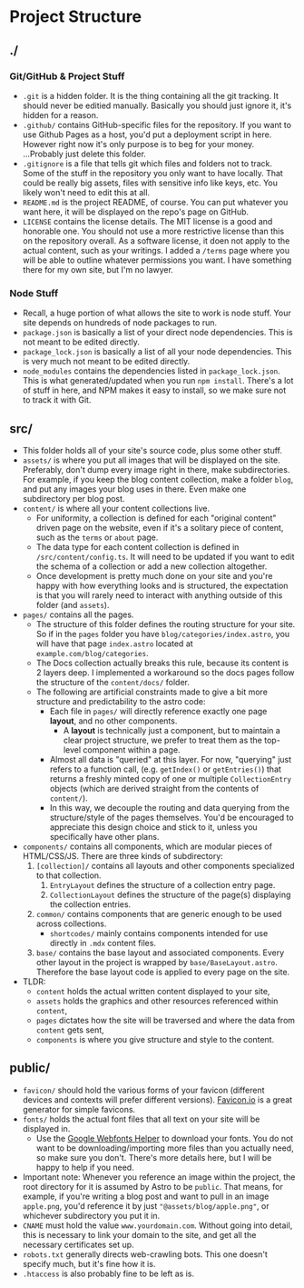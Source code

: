 # Project Structure

## ./

### Git/GitHub & Project Stuff

- `.git` is a hidden folder. It is the thing containing all the git tracking. It should never be editied manually. Basically you should just ignore it, it's hidden for a reason.
- `.github/` contains GitHub-specific files for the repository. If you want to use Github Pages as a host, you'd put a deployment script in here. However right now it's only purpose is to beg for your money. ...Probably just delete this folder.
- `.gitignore` is a file that tells git which files and folders not to track. Some of the stuff in the repository you only want to have locally. That could be really big assets, files with sensitive info like keys, etc. You likely won't need to edit this at all.
- `README.md` is the project README, of course. You can put whatever you want here, it will be displayed on the repo's page on GitHub.
- `LICENSE` contains the license details. The MIT license is a good and honorable one. You should not use a more restrictive license than this on the repository overall. As a software license, it doen not apply to the actual content, such as your writings. I added a `/terms` page where you will be able to outline whatever permissions you want. I have something there for my own site, but I'm no lawyer.

### Node Stuff

- Recall, a huge portion of what allows the site to work is node stuff. Your site depends on hundreds of node packages to run.
- `package.json` is basically a list of your direct node dependencies. This is not meant to be edited directly.
- `package_lock.json` is basically a list of all your node dependencies. This is very much not meant to be edited directly.
- `node_modules` contains the dependencies listed in `package_lock.json`. This is what generated/updated when you run `npm install`. There's a lot of stuff in here, and NPM makes it easy to install, so we make sure not to track it with Git.

## src/

- This folder holds all of your site's source code, plus some other stuff.
- `assets/` is where you put all images that will be displayed on the site. Preferably, don't dump every image right in there, make subdirectories. For example, if you keep the blog content collection, make a folder `blog`, and put any images your blog uses in there. Even make one subdirectory per blog post.
- `content/` is where all your content collections live.
  - For uniformity, a collection is defined for each "original content" driven page on the website, even if it's a solitary piece of content, such as the `terms` or `about` page.
  - The data type for each content collection is defined in `/src/content/config.ts`. It will need to be updated if you want to edit the schema of a collection or add a new collection altogether.
  - Once development is pretty much done on your site and you're happy with how everything looks and is structured, the expectation is that you will rarely need to interact with anything outside of this folder (and `assets`).
- `pages/` contains all the pages.
  - The structure of this folder defines the routing structure for your site. So if in the `pages` folder you have `blog/categories/index.astro`, you will have that page `index.astro` located at `example.com/blog/categories`.
  - The Docs collection actually breaks this rule, because its content is 2 layers deep. I implemented a workaround so the docs pages follow the structure of the `content/docs/` folder.
  - The following are artificial constraints made to give a bit more structure and predictability to the astro code:
    - Each file in `pages/` will directly reference exactly one page **layout**, and no other components.
      - A **layout** is technically just a component, but to maintain a clear project structure, we prefer to treat them as the top-level component within a page.
    - Almost all data is "queried" at this layer. For now, "querying" just refers to a function call, (e.g. `getIndex()` or `getEntries()`) that returns a freshly minted copy of one or multiple `CollectionEntry` objects (which are derived straight from the contents of `content/`).
    - In this way, we decouple the routing and data querying from the structure/style of the pages themselves. You'd be encouraged to appreciate this design choice and stick to it, unless you specifically have other plans.
- `components/` contains all components, which are modular pieces of HTML/CSS/JS. There are three kinds of subdirectory:
  1. `[collection]/` contains all layouts and other components specialized to that collection.
     1. `EntryLayout` defines the structure of a collection entry page.
     2. `CollectionLayout` defines the structure of the page(s) displaying the collection entries.
  2. `common/` contains components that are generic enough to be used across collections.
     - `shortcodes/` mainly contains components intended for use directly in `.mdx` content files.
  3. `base/` contains the base layout and associated components. Every other layout in the project is wrapped by `base/BaseLayout.astro`. Therefore the base layout code is applied to every page on the site.
- TLDR:
  - `content` holds the actual written content displayed to your site,
  - `assets` holds the graphics and other resources referenced within `content`,
  - `pages` dictates how the site will be traversed and where the data from `content` gets sent,
  - `components` is where you give structure and style to the content.

## public/

- `favicon/` should hold the various forms of your favicon (different devices and contexts will prefer different versions). [Favicon.io](https://favicon.io/) is a great generator for simple favicons.
- `fonts/` holds the actual font files that all text on your site will be displayed in.
  - Use the [Google Webfonts Helper](https://gwfh.mranftl.com/fonts) to download your fonts. You do not want to be downloading/importing more files than you actually need, so make sure you don't. There's more details here, but I will be happy to help if you need.
- Important note: Whenever you reference an image within the project, the root directory for it is assumed by Astro to be `public`. That means, for example, if you're writing a blog post and want to pull in an image `apple.png`, you'd reference it by just `"@assets/blog/apple.png"`, or whichever subdirectory you put it in.
- `CNAME` must hold the value `www.yourdomain.com`. Without going into detail, this is necessary to link your domain to the site, and get all the necessary certificates set up.
- `robots.txt` generally directs web-crawling bots. This one doesn't specify much, but it's fine how it is.
- `.htaccess` is also probably fine to be left as is.
